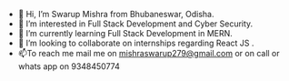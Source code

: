 - 👋 Hi, I’m Swarup Mishra from Bhubaneswar, Odisha.
- 👀 I’m interested in Full Stack Development and Cyber Security.
- 🌱 I’m currently learning Full Stack Development in MERN.
- 💞️ I’m looking to collaborate on internships regarding React JS .
- 📫To reach me mail me on mishraswarup279@gmail.com or on call or whats app on 9348450774

<!---
swarupmishra725/swarupmishra725 is a ✨ special ✨ repository because its `README.md` (this file) appears on your GitHub profile.
You can click the Preview link to take a look at your changes.
--->
